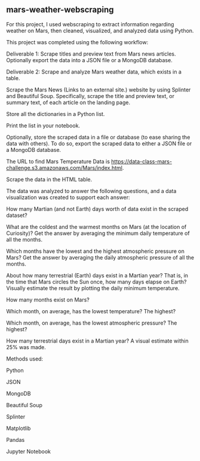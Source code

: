 ## mars-weather-webscraping
For this project, I used webscraping to extract information regarding weather on Mars, then cleaned, visualized, and analyzed data using Python.

This project was completed using the following workflow:

Deliverable 1: Scrape titles and preview text from Mars news articles. Optionally export the data into a JSON file or a MongoDB database.

Deliverable 2: Scrape and analyze Mars weather data, which exists in a table.

Scrape the Mars News (Links to an external site.) website by using Splinter and Beautiful Soup. Specifically, scrape the title and preview text, or summary text, of each article on the landing page.

Store all the dictionaries in a Python list.

Print the list in your notebook.

Optionally, store the scraped data in a file or database (to ease sharing the data with others). To do so, export the scraped data to either a JSON file or a MongoDB database.

The URL to find Mars Temperature Data is https://data-class-mars-challenge.s3.amazonaws.com/Mars/index.html.

Scrape the data in the HTML table.

The data was analyzed to answer the following questions, and a data visualization was created to support each answer:

How many Martian (and not Earth) days worth of data exist in the scraped dataset?

What are the coldest and the warmest months on Mars (at the location of Curiosity)? Get the answer by averaging the minimum daily temperature of all the months.

Which months have the lowest and the highest atmospheric pressure on Mars? Get the answer by averaging the daily atmospheric pressure of all the months.

About how many terrestrial (Earth) days exist in a Martian year? That is, in the time that Mars circles the Sun once, how many days elapse on Earth? Visually estimate the result by plotting the daily minimum temperature.

How many months exist on Mars?

Which month, on average, has the lowest temperature? The highest?

Which month, on average, has the lowest atmospheric pressure? The highest?

How many terrestrial days exist in a Martian year? A visual estimate within 25% was made.

Methods used:

Python

JSON

MongoDB

Beautiful Soup

Splinter

Matplotlib

Pandas

Jupyter Notebook

